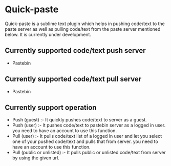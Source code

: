 # Quick-paste
Quick-paste is a sublime text plugin which helps in pushing code/text to the paste server as well as pulling code/text from the paste server mentioned below. It is currently under development.

## Currently supported code/text push server
- Pastebin
## Currently supported code/text pull server
- Pastebin
## Currently support operation
- Push (guest) :- It quickly pushes code/text to server as a guest.
- Push (user) :- It pushes code/text to pastebin server as a logged in user. you need to have an account to use this function.
- Pull (user) :- It pulls code/text list of a logged in user and let you select one of your pushed code/text and pulls that from server. you need to have an account to use this function.
- Pull (public or unlisted) :- It pulls public or unlisted code/text from server by using the given url.


